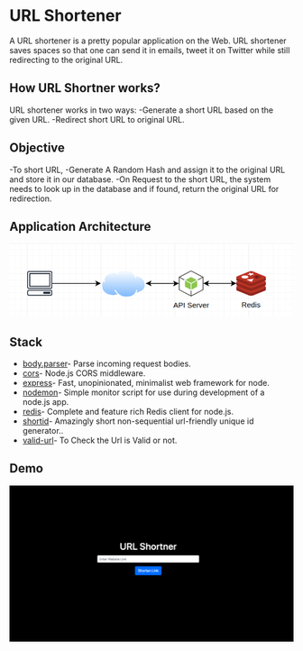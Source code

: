 # URL Shortener

A URL shortener is a pretty popular application on the Web. URL shortener saves spaces so that one can send it in emails, tweet it on Twitter while still redirecting to the original URL.

## How URL Shortner works?

URL shortener works in two ways:
-Generate a short URL based on the given URL.
-Redirect short URL to original URL.

## Objective

-To short URL,
-Generate A Random Hash and assign it to the original URL and store it in our database.
-On Request to the short URL, the system needs to look up in the database and if found, return the original URL for redirection.

## Application Architecture

![Architecture](https://github.com/rgarimella0124/Url-Shortner/blob/master/img/Architecture.png)

## Stack

- [body.parser](https://www.npmjs.com/package/body-parser)- Parse incoming request bodies.
- [cors](https://www.npmjs.com/package/cors)- Node.js CORS middleware.
- [express](https://www.npmjs.com/package/express)- Fast, unopinionated, minimalist web framework for node.
- [nodemon](https://www.npmjs.com/package/nodemon)- Simple monitor script for use during development of a node.js app.
- [redis](https://www.npmjs.com/package/redis)- Complete and feature rich Redis client for node.js.
- [shortid](https://www.npmjs.com/package/shortid)- Amazingly short non-sequential url-friendly unique id generator..
- [valid-url](https://www.npmjs.com/package/valid-url)- To Check the Url is Valid or not.

## Demo

![Demo](https://github.com/rgarimella0124/Url-Shortner/blob/master/img/Demo.png)

